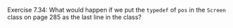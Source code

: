 Exercise 7.34: What would happen if we put the ```typedef``` of ```pos``` in the ```Screen``` class
on page 285 as the last line in the class?